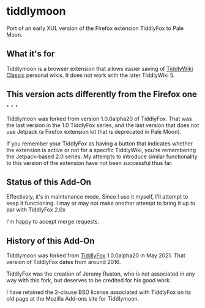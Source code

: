 # tiddlymoon
Port of an early XUL version of the Firefox extension TiddlyFox to Pale Moon.

## What it's for

Tiddlymoon is a browser extension that allows easier saving of [TiddlyWiki Classic](https://classic.tiddlywiki.com/) personal wikis.
It does not work with the later TiddlyWiki 5.

## This version acts differently from the Firefox one . . .

Tiddlymoon was forked from version 1.0.0alpha20 of TiddlyFox.  That was the last version in the 1.0 TiddlyFox series, and the last
version that does not use Jetpack (a Firefox extension kit that is deprecated in Pale Moon).

If you remember your TiddlyFox as having a button that indicates whether the extension is active or not for a specific TiddlyWiki,
you're remembering the Jetpack-based 2.0 series.  My attempts to introduce similar functionality to this version of the extension
have not been successful thus far.

## Status of this Add-On

Effectively, it's in maintenance mode. Since I use it myself, I'll attempt to keep it functioning.  I may or may not make another
attempt to bring it up to par with TiddlyFox 2.0x

I'm happy to accept merge requests.

## History of this Add-On

Tiddlymoon was forked from [TiddlyFox](https://github.com/TiddlyWiki/TiddlyFox) 1.0.0alpha20 in May 2021.  That version of
TiddlyFox dates from around 2016.

TiddlyFox was the creation of Jeremy Ruston, who is not associated in any way with this fork, but deserves to be credited
for his good work.

I have retained the 2-clause BSD license associated with TiddlyFox on its old page at the Mozilla Add-ons site for Tiddlymoon.
